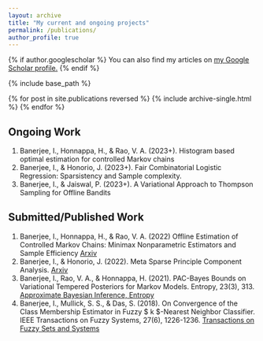 ```yaml
---
layout: archive
title: "My current and ongoing projects"
permalink: /publications/
author_profile: true
---
```


{% if author.googlescholar %}
  You can also find my articles on <u><a href="{{author.googlescholar}}">my Google Scholar profile</a>.</u>
{% endif %}

{% include base_path %}

{% for post in site.publications reversed %}
  {% include archive-single.html %}
{% endfor %}

Ongoing Work
------- 
1. Banerjee, I., Honnappa, H., &  Rao, V. A. (2023+). Histogram based optimal estimation for controlled Markov chains
1. Banerjee, I., & Honorio, J. (2023+). Fair Combinatorial Logistic Regression: Sparsistency and Sample complexity.
1. Banerjee, I., & Jaiswal, P. (2023+). A Variational Approach to Thompson Sampling for Offline Bandits

Submitted/Published Work
-------
1. Banerjee, I., Honnappa, H., &  Rao, V. A. (2022) Offline Estimation of Controlled Markov Chains: Minimax Nonparametric Estimators and Sample Efficiency [Arxiv](https://arxiv.org/abs/2211.07092)
1. Banerjee, I., & Honorio, J. (2022). Meta Sparse Principle Component Analysis. [Arxiv](https://arxiv.org/abs/2208.08938)
1. Banerjee, I., Rao, V. A., & Honnappa, H. (2021). PAC-Bayes Bounds on Variational Tempered Posteriors for Markov Models. Entropy, 23(3), 313. [Approximate Bayesian Inference, Entropy](https://www.mdpi.com/1099-4300/23/3/313)
1. Banerjee, I., Mullick, S. S., & Das, S. (2018). On Convergence of the Class Membership Estimator in Fuzzy $ k $-Nearest Neighbor Classifier. IEEE Transactions on Fuzzy Systems, 27(6), 1226-1236. [Transactions on Fuzzy Sets and Systems](https://ieeexplore.ieee.org/abstract/document/8481381)

